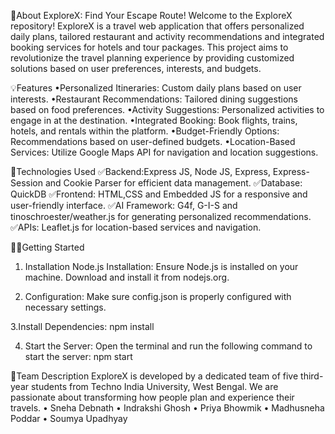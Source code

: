📖About
ExploreX: Find Your Escape Route!
Welcome to the ExploreX repository! ExploreX is a travel web application that offers personalized daily plans, tailored restaurant and activity recommendations and integrated booking services for hotels and tour packages.
This project aims to revolutionize the travel planning experience by providing customized solutions based on user preferences, interests, and budgets.


💡Features
•Personalized Itineraries: Custom daily plans based on user interests.
•Restaurant Recommendations: Tailored dining suggestions based on food preferences.
•Activity Suggestions: Personalized activities to engage in at the destination.
•Integrated Booking: Book flights, trains, hotels, and rentals within the platform.
•Budget-Friendly Options: Recommendations based on user-defined budgets.
•Location-Based Services: Utilize Google Maps API for navigation and location suggestions.


🚀Technologies Used
✅Backend:Express JS, Node JS, Express, Express-Session and Cookie Parser for efficient data management.
✅Database: QuickDB
✅Frontend: HTML,CSS and Embedded JS for a responsive and user-friendly interface.
✅AI Framework: G4f, G-I-S and tinoschroester/weather.js for generating personalized recommendations.
✅APIs: Leaflet.js for location-based services and navigation.


👩‍🚀Getting Started

1. Installation
   Node.js Installation: Ensure Node.js is installed on your machine. Download and install it from nodejs.org.

3. Configuration:
   Make sure config.json is properly configured with necessary settings.

3.Install Dependencies:
   npm install

4. Start the Server:
   Open the terminal and run the following command to start the server:
   npm start


👧Team Description
ExploreX is developed by a dedicated team of five third-year students from Techno India University, West Bengal.
We are passionate about transforming how people plan and experience their travels.
•	Sneha Debnath
•	Indrakshi Ghosh
•	Priya Bhowmik
•	Madhusneha Poddar
•	Soumya Upadhyay


   
